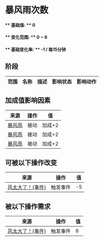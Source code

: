 # 暴风雨次数  
#### ** 基础值: ** 0   
#### ** 变化范围: ** 0 ~ 6  
#### ** 基础变化率: ** -1 / 每15分钟   
## 阶段  
范围  |  名称  |  描述  |  影响状态  |  影响动作  
----  |  ----  |  ----  |  ----  |  ----  
## 加成值影响因素  
来源  |  操作  |  值  
----  |  ----  |  ----  
[暴风雨](TropicalIsland_Storm.md)  |  被动  |  加成+2  
[暴风雨](TropicalIsland_StormInfinite.md)  |  被动  |  加成+2  
[暴风雨](TropicalIsland_StormStart.md)  |  被动  |  加成+2  
## 可被以下操作改变  
来源  |  操作  |  值  
----  |  ----  |  ----  
[风太大了！(事件)](Event_Storm.md)  |  触发事件  |  -5  
## 被以下操作需求  
来源  |  操作  |  值  
----  |  ----  |  ----  
[风太大了！(事件)](Event_Storm.md)  |  触发事件  |  6  


<script>document.title="暴风雨次数 - 卡牌生存百科 Card Survival Wiki";</script>